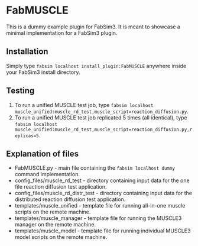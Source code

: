 # FabMUSCLE
This is a dummy example plugin for FabSim3. It is meant to showcase a minimal implementation for a FabSim3 plugin.

## Installation
Simply type `fabsim localhost install_plugin:FabMUSCLE` anywhere inside your FabSim3 install directory.

## Testing
1. To run a unified MUSCLE test job, type `fabsim localhost muscle_unified:muscle_rd_test,muscle_script=reaction_diffusion.py`.
1. To run a unified MUSCLE test job replicated 5 times (all identical), type `fabsim localhost muscle_unified:muscle_rd_test,muscle_script=reaction_diffusion.py,replicas=5`.

## Explanation of files
* FabMUSCLE.py - main file containing the ```fabsim localhost dummy``` command implementation.
* config_files/muscle_rd_test - directory containing input data for the one file reaction diffusion test application.
* config_files/muscle_rd_distr_test - directory containing input data for the distributed reaction diffusion test application.
* templates/muscle_unified - template file for running all-in-one muscle scripts on the remote machine.
* templates/muscle_manager - template file for running the MUSCLE3 manager on the remote machine.
* templates/muscle_model - template file for running individual MUSCLE3 model scripts on the remote machine.

